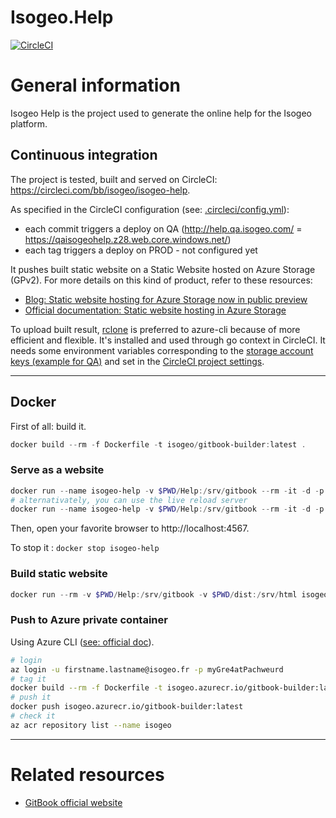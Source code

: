 Isogeo.Help
============

[![CircleCI](https://circleci.com/gh/isogeo/doc-isogeo-help.svg?style=svg)](https://circleci.com/gh/isogeo/doc-isogeo-help)

# General information

Isogeo Help is the project used to generate the online help for the Isogeo platform.

## Continuous integration

The project is tested, built and served on CircleCI: https://circleci.com/bb/isogeo/isogeo-help.

As specified in the CircleCI configuration (see: [.circleci/config.yml](https://github.com/isogeo/doc-isogeo-help/blob/master/.circleci/config.yml)):

- each commit triggers a deploy on QA (http://help.qa.isogeo.com/ = https://qaisogeohelp.z28.web.core.windows.net/)
- each tag triggers a deploy on PROD - not configured yet

It pushes built static website on a Static Website hosted on Azure Storage (GPv2). For more details on this kind of product, refer to these resources:

- [Blog: Static website hosting for Azure Storage now in public preview](https://azure.microsoft.com/en-us/blog/azure-storage-static-web-hosting-public-preview/)
- [Official documentation: Static website hosting in Azure Storage](https://docs.microsoft.com/fr-fr/azure/storage/blobs/storage-blob-static-website)

To upload built result, [rclone](https://rclone.org/azureblob/) is preferred to azure-cli because of more efficient and flexible. It's installed and used through go context in CircleCI. It needs some environment variables corresponding to the [storage account keys (example for QA)](https://portal.azure.com/#@mathieubeckerhotmail.onmicrosoft.com/resource/subscriptions/82885610-5841-4749-8d71-46f56b643ad2/resourceGroups/QA-isogeo/providers/Microsoft.Storage/storageAccounts/qaisogeohelp/keys) and set in the [CircleCI project settings](https://circleci.com/bb/isogeo/isogeo-help/edit#env-vars).

----

## Docker

First of all: build it.

```powershell
docker build --rm -f Dockerfile -t isogeo/gitbook-builder:latest .
```

### Serve as a website

```powershell
docker run --name isogeo-help -v $PWD/Help:/srv/gitbook --rm -it -d -p 4567:4567 isogeo/gitbook-builder:latest
# alternativately, you can use the live reload server
docker run --name isogeo-help -v $PWD/Help:/srv/gitbook --rm -it -d -p 4567:4567 -p 35729:35729 isogeo/gitbook-builder:latest
```

Then, open your favorite browser to http://localhost:4567.

To stop it : ```docker stop isogeo-help```

### Build static website

```powershell
docker run --rm -v $PWD/Help:/srv/gitbook -v $PWD/dist:/srv/html isogeo/gitbook-builder gitbook build . /srv/html
```

### Push to Azure private container

Using Azure CLI ([see: official doc](https://docs.microsoft.com/en-us/azure/container-registry/container-registry-get-started-docker-cli)).


```bash
# login
az login -u firstname.lastname@isogeo.fr -p myGre4atPachweurd
# tag it
docker build --rm -f Dockerfile -t isogeo.azurecr.io/gitbook-builder:latest .
# push it
docker push isogeo.azurecr.io/gitbook-builder:latest
# check it
az acr repository list --name isogeo
```

----

# Related resources

- [GitBook official website](https://www.gitbook.com)
